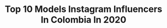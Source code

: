 ---
title: Top 10 Models Instagram Influencers In Colombia In 2020
description: >-
  Find top models Instagram influencers in Colombia in 2020. Most popular hashtags: #quedateencasa #cuarentena #tbt #model.
platform: Instagram
profiles:
  - username: "kimberlyhookern"
    fullname: >-
      Kimberly Hooker Naranjo
    location: "Colombia"
    followers: 29171
    engagement: 1019
    commentsToLikes: 0.179767
    avatar: "https://scontent-lhr8-1.cdninstagram.com/v/t51.2885-19/s320x320/91065091_214593353091602_6559314401373978624_n.jpg?_nc_ht=scontent-lhr8-1.cdninstagram.com&_nc_ohc=PQAKvsGnoB8AX_lDNKA&oh=4562068e97ff58f1807533c15d02e1c4&oe=5EBAFA51"
    verified: false
    hashtags: "#selfietime, #tb, #tbt, #polastime"
  - username: "juliaticaofficialone"
    fullname: >-
      Julia Tica
    location: "Colombia"
    followers: 43400
    engagement: 1313
    commentsToLikes: 0.031857
    avatar: "https://instagram.fkul16-1.fna.fbcdn.net/v/t51.2885-19/s320x320/89485175_216072449503517_6339132323123953664_n.jpg?_nc_ht=instagram.fkul16-1.fna.fbcdn.net&_nc_ohc=9N2upPkx2p8AX990ll7&oh=9d958c5302982be23f1ff901cca3c872&oe=5EB2841F"
    verified: false
    hashtags: "#nobra, #comfy, #amazing, #fluffy"
  - username: "ilmio_of"
    fullname: >-
      𝐀𝐍𝐀 𝐌𝐀𝐑𝐈𝐀 𝐁𝐎𝐍𝐈𝐋𝐋𝐀
    location: "Colombia"
    followers: 43222
    engagement: 362
    commentsToLikes: 0.059355
    avatar: "https://scontent-lhr8-1.cdninstagram.com/v/t51.2885-19/s320x320/79784303_609231453210374_1370586212330373120_n.jpg?_nc_ht=scontent-lhr8-1.cdninstagram.com&_nc_ohc=lXCvq36CRhMAX9lVyF5&oh=88e2ffe983c748e1ff786b1339b87efb&oe=5EB92837"
    verified: false
    hashtags: "#throwbackthursday, #blackhair, #december, #mybody"
  - username: "edgargabrielpr"
    fullname: >-
      Edgar Gabriel
    location: "Colombia"
    followers: 48310
    engagement: 890
    commentsToLikes: 0.021348
    avatar: "https://scontent-ams4-1.cdninstagram.com/v/t51.2885-19/s320x320/72783557_514785945917289_7773783345678254080_n.jpg?_nc_ht=scontent-ams4-1.cdninstagram.com&_nc_ohc=SvaX71YWDToAX-S3K0s&oh=c6c68805b9411d09e4a95347f1be3b4d&oe=5EB7EF7E"
    verified: false
    hashtags: "#wapa2020, #happymonday, #leones, #numedhealth"
  - username: "andremontoyaa_"
    fullname: >-
      ANDREA M ♡
    location: "Colombia"
    followers: 172765
    engagement: 274
    commentsToLikes: 0.034669
    avatar: "https://scontent-ams4-1.cdninstagram.com/v/t51.2885-19/s320x320/85129014_646546949510102_3825172026427965440_n.jpg?_nc_ht=scontent-ams4-1.cdninstagram.com&_nc_ohc=K6JkEimLMwoAX8SKbYF&oh=3a4a0354b4d188dcc7d2e6a6f101ac6e&oe=5EB87A57"
    verified: false
    hashtags: "#tbt, #throwbackthursday"
  - username: "yeniferdalmasi"
    fullname: >-
      Y E N I F E R  D A L M A S I
    location: "Colombia"
    followers: 4784
    engagement: 1228
    commentsToLikes: 0.469143
    avatar: "https://scontent-ams4-1.cdninstagram.com/v/t51.2885-19/s320x320/92187212_250680855978412_1919680992096813056_n.jpg?_nc_ht=scontent-ams4-1.cdninstagram.com&_nc_ohc=JHszbsAIFugAX-I0N59&oh=f99f59996a400949bcea470e770a7da2&oe=5EB9BF8F"
    verified: false
    hashtags: "#playa, #playallday, #saman, #motivacion"
  - username: "joha_yepes"
    fullname: >-
      Joha Yepes 🇨🇴🇨🇷
    location: "Colombia"
    followers: 30246
    engagement: 230
    commentsToLikes: 0.060336
    avatar: "https://scontent-ams4-1.cdninstagram.com/v/t51.2885-19/s320x320/88181659_494202608156321_1385455410583961600_n.jpg?_nc_ht=scontent-ams4-1.cdninstagram.com&_nc_ohc=CsD8tE-dVp4AX_SIOzi&oh=854b7f6084d46d58e2a441a098e46df8&oe=5EBC8B6B"
    verified: false
    hashtags: "#sunday, #athome, #mommylife, #quedateencasa"
  - username: "valenpinedap"
    fullname: >-
      𝓥𝓪𝓵𝓮𝓷𝓽𝓲𝓷𝓪  𝓟𝓲𝓷𝓮𝓭𝓪
    location: "Colombia"
    followers: 85772
    engagement: 1069
    commentsToLikes: 0.011857
    avatar: "https://scontent-ams4-1.cdninstagram.com/v/t51.2885-19/s320x320/92629995_2918958148142978_7875601687233167360_n.jpg?_nc_ht=scontent-ams4-1.cdninstagram.com&_nc_ohc=ZZ59rrp9GzkAX_q63YW&oh=1b1cddc2e02dffc03452a25b7b5bcf9e&oe=5EBAD400"
    verified: false
    hashtags: "#elite, #carlaelite, #cuarentena"
  - username: "ashlyfadul"
    fullname: >-
      Ashly Fadul
    location: "Colombia"
    followers: 23495
    engagement: 832
    commentsToLikes: 0.015386
    avatar: "https://scontent-ams4-1.cdninstagram.com/v/t51.2885-19/s320x320/87836443_190968838796961_7920542116189569024_n.jpg?_nc_ht=scontent-ams4-1.cdninstagram.com&_nc_ohc=Up_wwQlbz0QAX8P10o2&oh=3239d33a962f68a377bc8a9ba7bf0ecc&oe=5EB7BD33"
    verified: false
    hashtags: "#tbt"
  - username: "veronicaweffer"
    fullname: >-
      Veronica Weffer
    location: "Colombia"
    followers: 383725
    engagement: 394
    commentsToLikes: 0.020404
    avatar: "https://scontent-lhr8-1.cdninstagram.com/v/t51.2885-19/s320x320/79116532_537978200379119_7885978465659256832_n.jpg?_nc_ht=scontent-lhr8-1.cdninstagram.com&_nc_ohc=tE6SY7bY6iIAX9hEB4H&oh=1301c864a3e22420001e17672a504dfa&oe=5EBC1CAD"
    verified: false
    hashtags: "#medita, #madeira, #actitud, #guanacaste"
---